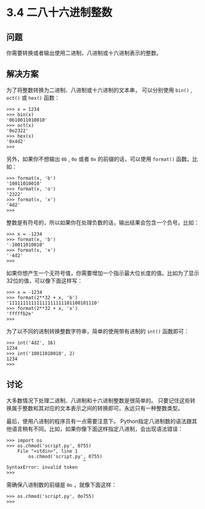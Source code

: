 

# 3.4 二八十六进制整数

## 问题

你需要转换或者输出使用二进制，八进制或十六进制表示的整数。

## 解决方案

为了将整数转换为二进制、八进制或十六进制的文本串， 可以分别使用 `bin()` , `oct()` 或 `hex()` 函数：

    
    
    >>> x = 1234
    >>> bin(x)
    '0b10011010010'
    >>> oct(x)
    '0o2322'
    >>> hex(x)
    '0x4d2'
    >>>
    

另外，如果你不想输出 `0b` , `0o` 或者 `0x` 的前缀的话，可以使用 `format()` 函数。比如：

    
    
    >>> format(x, 'b')
    '10011010010'
    >>> format(x, 'o')
    '2322'
    >>> format(x, 'x')
    '4d2'
    >>>
    

整数是有符号的，所以如果你在处理负数的话，输出结果会包含一个负号。比如：

    
    
    >>> x = -1234
    >>> format(x, 'b')
    '-10011010010'
    >>> format(x, 'x')
    '-4d2'
    >>>
    

如果你想产生一个无符号值，你需要增加一个指示最大位长度的值。比如为了显示32位的值，可以像下面这样写：

    
    
    >>> x = -1234
    >>> format(2**32 + x, 'b')
    '11111111111111111111101100101110'
    >>> format(2**32 + x, 'x')
    'fffffb2e'
    >>>
    

为了以不同的进制转换整数字符串，简单的使用带有进制的 `int()` 函数即可：

    
    
    >>> int('4d2', 16)
    1234
    >>> int('10011010010', 2)
    1234
    >>>
    

## 讨论

大多数情况下处理二进制、八进制和十六进制整数是很简单的。 只要记住这些转换属于整数和其对应的文本表示之间的转换即可。永远只有一种整数类型。

最后，使用八进制的程序员有一点需要注意下。 Python指定八进制数的语法跟其他语言稍有不同。比如，如果你像下面这样指定八进制，会出现语法错误：

    
    
    >>> import os
    >>> os.chmod('script.py', 0755)
        File "<stdin>", line 1
            os.chmod('script.py', 0755)
                                ^
    SyntaxError: invalid token
    >>>
    

需确保八进制数的前缀是 `0o` ，就像下面这样：

    
    
    >>> os.chmod('script.py', 0o755)
    >>>
    

